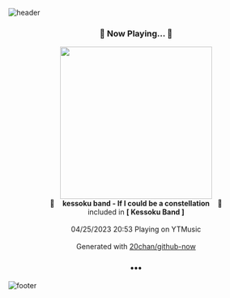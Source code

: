 ![header](https://capsule-render.vercel.app/api?type=wave&height=170&section=header&fontColor=090707&fontAlignX=45&fontAlignY=65&fontSize=100)

<h3 align="center">🎵 Now Playing... 🎵</h3>
<p align="center">
  <a href="https://music.youtube.com/watch?v=-LwBbLa_Vhc">
    <img width="300" src="https://lh3.googleusercontent.com/AniPdO57l8shB2EWKPxpwtllogUjm5rRjibnlDre3PlgqIoiyVRWj6FHr9de2OC7ONIDHj_59bG-cShR">
  </a>
  <br>
  🎵&nbsp&nbsp&nbsp <b>kessoku band - If I could be a constellation</b> &nbsp&nbsp&nbsp🎵
  <br>
  included in <b>[ Kessoku Band ]</b>
  
  <br />
  <br />
  04/25/2023 20:53 Playing on YTMusic
  <br />
  <br />
  Generated with <a href="https://github.com/20chan/github-now">20chan/github-now</a>
</p>

<h3 align="center">•••</h3>

![footer](https://capsule-render.vercel.app/api?type=wave&height=150&section=footer)
